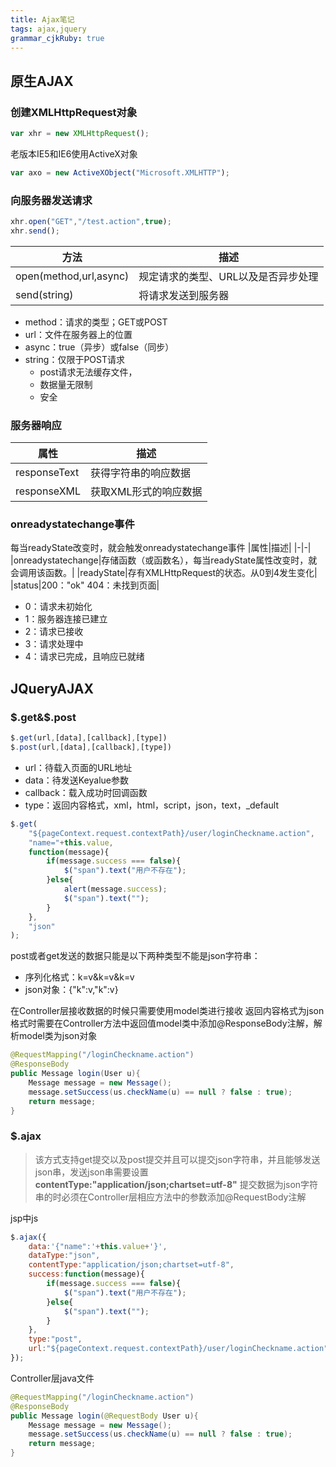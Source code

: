 ```yaml
---
title: Ajax笔记 
tags: ajax,jquery
grammar_cjkRuby: true
---
```

## 原生AJAX
### 创建XMLHttpRequest对象

``` javascript
var xhr = new XMLHttpRequest();
```
老版本IE5和IE6使用ActiveX对象

``` javascript
var axo = new ActiveXObject("Microsoft.XMLHTTP");
```
### 向服务器发送请求

``` javascript
xhr.open("GET","/test.action",true);
xhr.send();
```

| 方法                   | 描述 |
| ---------------------- | ---- |
| open(method,url,async) | 规定请求的类型、URL以及是否异步处理 |
| send(string)           | 将请求发送到服务器 |

- method：请求的类型；GET或POST
- url：文件在服务器上的位置
- async：true（异步）或false（同步）
- string：仅限于POST请求
	- post请求无法缓存文件，
	- 数据量无限制
	- 安全
### 服务器响应
|属性|描述|
|-|-|
|responseText|获得字符串的响应数据|
|responseXML|获取XML形式的响应数据|

### onreadystatechange事件
每当readyState改变时，就会触发onreadystatechange事件
|属性|描述|
|-|-|
|onreadystatechange|存储函数（或函数名），每当readyState属性改变时，就会调用该函数。|
|readyState|存有XMLHttpRequest的状态。从0到4发生变化|
|status|200："ok" 404：未找到页面|

 - 0：请求未初始化
 - 1：服务器连接已建立
 - 2：请求已接收
 - 3：请求处理中
 - 4：请求已完成，且响应已就绪

## JQueryAJAX

### $.get&$.post

``` javascript
$.get(url,[data],[callback],[type])
$.post(url,[data],[callback],[type])
```
 - url：待载入页面的URL地址
 - data：待发送Keyalue参数
 - callback：载入成功时回调函数
 - type：返回内容格式，xml，html，script，json，text，_default

``` javascript
$.get(
	"${pageContext.request.contextPath}/user/loginCheckname.action",
	"name="+this.value,
	function(message){
		if(message.success === false){
			$("span").text("用户不存在");
		}else{
			alert(message.success);
			$("span").text("");
		}
	},
	"json"
);
```
post或者get发送的数据只能是以下两种类型不能是json字符串：

 - 序列化格式：k=v&k=v&k=v
 - json对象：{"k":v,"k":v}

在Controller层接收数据的时候只需要使用model类进行接收
返回内容格式为json格式时需要在Controller方法中返回值model类中添加@ResponseBody注解，解析model类为json对象

``` java
@RequestMapping("/loginCheckname.action")
@ResponseBody
public Message login(User u){
	Message message = new Message();
	message.setSuccess(us.checkName(u) == null ? false : true);
	return message;
}
```
### $.ajax

> 该方式支持get提交以及post提交并且可以提交json字符串，并且能够发送json串，发送json串需要设置**contentType:"application/json;chartset=utf-8"**
> 提交数据为json字符串的时必须在Controller层相应方法中的参数添加@RequestBody注解

jsp中js
``` javascript
$.ajax({
	data:'{"name":'+this.value+'}',
	dataType:"json",
	contentType:"application/json;chartset=utf-8",
	success:function(message){
		if(message.success === false){
			$("span").text("用户不存在");
		}else{
			$("span").text("");
		}
	},
	type:"post",
	url:"${pageContext.request.contextPath}/user/loginCheckname.action"
});
```
Controller层java文件
``` java
@RequestMapping("/loginCheckname.action")
@ResponseBody
public Message login(@RequestBody User u){
	Message message = new Message();
	message.setSuccess(us.checkName(u) == null ? false : true);
	return message;
}
```




